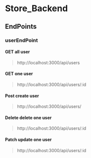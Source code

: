 # Store_Backend

## EndPoints
### userEndPoint
#### GET all user
> http://localhost:3000/api/users
#### GET one user
> http://localhost:3000/api/users/:id

#### Post create user
> http://localhost:3000/api/users/

#### Delete delete one user
> http://localhost:3000/api/users/:id
#### Patch  update one user
> http://localhost:3000/api/users/:id
